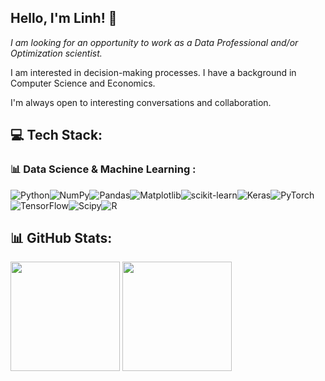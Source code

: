 ## Hello, I'm Linh! 👋 

*I am looking for an opportunity to work as a Data Professional and/or Optimization scientist.*

I am interested in decision-making processes. I have a background in Computer Science and Economics.

I'm always open to interesting conversations and collaboration.


## 💻 Tech Stack:
### 📊 Data Science & Machine Learning :
![Python](https://img.shields.io/badge/python-3670A0?style=for-the-badge&logo=python&logoColor=ffdd54)![NumPy](https://img.shields.io/badge/numpy-%23013243.svg?style=for-the-badge&logo=numpy&logoColor=white)![Pandas](https://img.shields.io/badge/pandas-%23150458.svg?style=for-the-badge&logo=pandas&logoColor=white)![Matplotlib](https://img.shields.io/badge/Matplotlib-%23ffffff.svg?style=for-the-badge&logo=Matplotlib&logoColor=black)![scikit-learn](https://img.shields.io/badge/scikit--learn-%23F7931E.svg?style=for-the-badge&logo=scikit-learn&logoColor=white)![Keras](https://img.shields.io/badge/Keras-%23D00000.svg?style=for-the-badge&logo=Keras&logoColor=white)![PyTorch](https://img.shields.io/badge/PyTorch-%23EE4C2C.svg?style=for-the-badge&logo=PyTorch&logoColor=white)![TensorFlow](https://img.shields.io/badge/TensorFlow-%23FF6F00.svg?style=for-the-badge&logo=TensorFlow&logoColor=white)![Scipy](https://img.shields.io/badge/SciPy-%230C55A5.svg?style=for-the-badge&logo=scipy&logoColor=%white)![R](https://img.shields.io/badge/r-%23276DC3.svg?style=for-the-badge&logo=r&logoColor=white) 

## 📊 GitHub Stats:
<p aligh="left">
  <img height="175px" src="https://github-readme-stats-coral-phi-94.vercel.app/api?username=hdlinhnguyen&custom_title=Github%20Stats&show_icons=true&rank_icon=github&theme=midnight-purple" />
  <img height="175px" src="https://github-readme-stats-coral-phi-94.vercel.app/api/top-langs/?username=hdlinhnguyen&layout=compact&theme=midnight-purple" />
</p>


